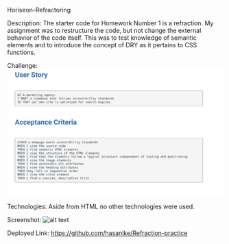 Horiseon-Refractoring

Description:
    The starter code for Homework Number 1 is a refraction. My assignment was to restructure the code, but not change the external behavior of the code itself. This was to test knowledge of semantic elements and to introduce the concept of DRY as it pertains to CSS functions. 

Challenge: 
    ![alt text](/develop/assets/images/Screenshot%202024-02-13%20at%2010.05.50%20PM.png "User Story/Acceptance Criteria")

Technologies:
    Aside from HTML no other technologies were used. 

Screenshot:
    ![alt text](/Develop/assets/images/HoriseonScreenshot.png "Screenshot of page")

Deployed Link:
    https://github.com/hasanike/Refraction-practice